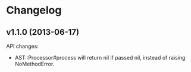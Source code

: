 Changelog
=========

v1.1.0 (2013-06-17)
-------------------

API changes:

  * AST::Processor#process will return nil if passed nil, instead of raising NoMethodError.
